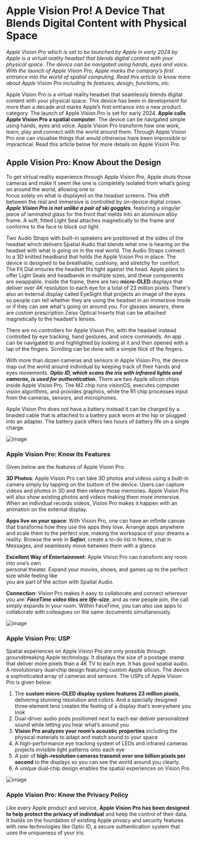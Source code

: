 # Apple Vision Pro! A Device That Blends Digital Content with Physical Space
_Apple Vision Pro which is set to be launched by Apple in early 2024 by Apple is a virtual reality headset that blends digital content with your physical space. The device can be navigated using hands, eyes and voice. With the launch of Apple Vision Pro, Apple marks the company’s first entrance into the world of spatial computing. Read this article to know more about Apple Vision Pro including its features, design, functions, etc._

Apple Vision Pro is a virtual reality headset that seamlessly blends digital content with your physical space. This device has been in development for more than a decade and marks Apple’s first entrance into a new product category. The launch of Apple Vision Pro is set for early 2024. **Apple calls Apple Vision Pro a spatial computer**. The device can be navigated simple using hands, eyes and voice. Apple Vision Pro transform how one work, learn, play and connect with the world around them. Through Apple Vision Pro one can visualise things that would otherwise have been impossible or impractical. Read this article below for more details on Apple Vision Pro.

## Apple Vision Pro: Know About the Design

To get virtual reality experience through Apple Vision Pro, Apple shuts those cameras and make  it seem like one is completely isolated from what’s going on around the world, allowing one to  
focus solely on what is displayed on the headset screens. This shift between the real and immersive is controlled by on-device digital crown.  **_Apple Vision Pro is not unlike a pair of ski goggles_**, featuring a singular piece of laminated glass for the front that melds into an aluminum alloy frame. A soft, fitted Light Seal attaches  magnetically to the frame and conforms to the face to block out light.

Two Audio Straps with built-in speakers are positioned at the sides of the headset which delivers Spatial Audio that blends what one is hearing on the headset with what is going on in the real world. The Audio Straps connect to a 3D knitted headband that holds the Apple Vision Pro in place. The device is designed to be breathable, cushiony, and stretchy for comfort. The Fit Dial ensures the headset fits tight against the head. Apple plans to offer Light Seals and headbands in multiple sizes, and these components are swappable. Inside the frame, there are two **micro-OLED** displays that deliver over 4K resolution to each eye for a total of 23 million pixels. There's also an external display called EyeSight that projects an image of the eyes so people can tell whether they are using the headset in an immersive mode or if they can see what's going on around you. For glasses wearers, there are custom prescription Zeiss Optical Inserts that can be attached magnetically to the headset's lenses.  

There are no controllers for Apple Vision Pro, with the headset instead controlled by eye  tracking, hand gestures, and voice commands. An app can be navigated to and highlighted by looking at it and then opened with a tap of the fingers. Scrolling can be done with a simple flick of the fingers.

With more than dozen cameras and sensors in Apple Vision Pro, the device map out the world around individual by keeping track of their hands and eyes movements. **_Optic ID, which scans the iris with infrared lights and cameras, is used for authentication._** There are two Apple silicon chips inside Apple Vision Pro. The M2 chip runs visionOS, executes computer vision algorithms, and provides graphics, while the R1 chip processes input from the cameras, sensors, and microphones.

Apple Vision Pro does not have a battery instead it can be charged by a braided cable that is attached to a battery pack worn at the hip or plugged into an adapter. The battery pack offers two hours of battery life on a single charge.

![image](https://github.com/Anangsha123/Anangsha123/assets/140879250/e08328b0-67c4-4299-ac80-eed3f74b54ec)

### Apple Vision Pro: Know its Features

Given below are the features of Apple Vision Pro:

**3D Photos**: Apple Vision Pro can take 3D photos and videos using a built-in camera simply by tapping on the buttom of the device. Users can capture videos and photos in 3D and then relieve those memories. Apple Vision Pro will also show existing photos and videos making them more immersive. When an individual records videos, Vision Pro makes it happen with an animation on the external display.

**Apps live on your space**: With Vision Pro, one can have an infinite canvas that transforms how they use the apps they love. Arrange apps anywhere and scale them to the perfect size, making the workspace of your dreams a reality. Browse the web in **_Safari_**, create a to-do list in Notes, chat in Messages, and seamlessly move between them with a glance.

**Excellent Way of Entertainment**: Apple Vision Pro can transform any room into one’s own  
personal theater. Expand your movies, shows, and games up to the perfect size while feeling like  
you are part of the action with Spatial Audio.

**Connection**: Vision Pro makes it easy to collaborate and connect wherever you are. **_FaceTime video tiles are life-size_**, and as new people join, the call simply expands in your room. Within FaceTime, you can also use apps to collaborate with colleagues on the same documents simultaneously.

![image](https://github.com/Anangsha123/Anangsha123/assets/140879250/976a64c7-d049-4c38-9bd3-8872588a3583)

### Apple Vision Pro: USP

Spatial experiences on Apple Vision Pro are only possible through groundbreaking Apple technology. It displays the size of a postage stamp that deliver more pixels than a 4K TV to each eye. It has good spatial audio. A revolutionary dual‑chip design featuring custom Apple silicon. The device a sophisticated array of cameras and sensors. The USPs of Apple Vision Pro is given below:

1. The **custom micro‑OLED display system features 23 million pixels**, delivering stunning resolution and colors. And a specially designed three‑element lens creates the feeling of a display that’s everywhere you look
2. Dual-driver audio pods positioned next to each ear deliver personalized sound while letting you hear what’s around you
3. **Vision Pro analyzes your room’s acoustic properties** including the physical materials to adapt and match sound to your space
4. A high-performance eye tracking system of LEDs and infrared cameras projects invisible light patterns onto each eye
5. A pair of **high-resolution cameras transmit over one billion pixels per second** to the displays so you can see the world around you clearly. 
6. A unique dual‑chip design enables the spatial experiences on Vision Pro

![image](https://github.com/Anangsha123/Anangsha123/assets/140879250/795d4d3b-34e7-40b7-9fd5-8f10b4fab32d)

### Apple Vision Pro: Know the Privacy Policy

Like every Apple product and service, **Apple Vision Pro has been designed to help protect the privacy of individual** and keep the control of their data. It builds on the foundation of existing Apple privacy and security features with new technologies like Optic ID, a secure authentication system that uses the uniqueness of your iris.

